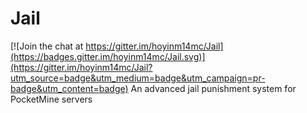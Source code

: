 # Jail

[![Join the chat at https://gitter.im/hoyinm14mc/Jail](https://badges.gitter.im/hoyinm14mc/Jail.svg)](https://gitter.im/hoyinm14mc/Jail?utm_source=badge&utm_medium=badge&utm_campaign=pr-badge&utm_content=badge)
An advanced jail punishment system for PocketMine servers